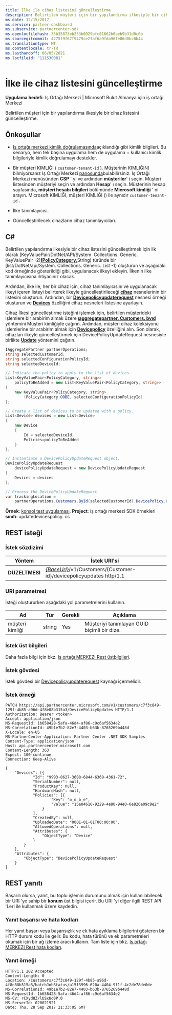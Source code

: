 ```yaml
---
title: İlke ile cihaz listesini güncelleştirme
description: Belirtilen müşteri için bir yapılandırma ilkesiyle bir cihaz listesini güncelleştirme.
ms.date: 12/15/2017
ms.service: partner-dashboard
ms.subservice: partnercenter-sdk
ms.openlocfilehash: 35b35873eb253b0929bfc01662b0beb9b31d0c6b
ms.sourcegitcommit: 4275f9f67f9479ce27af6a9fda96fe86d0bc0b44
ms.translationtype: MT
ms.contentlocale: tr-TR
ms.lasthandoff: 06/05/2021
ms.locfileid: "111530081"
---
```

# <a name="update-a-list-of-devices-with-a-policy"></a>İlke ile cihaz listesini güncelleştirme

**Uygulama hedefi**: Iş Ortağı Merkezi | Microsoft Bulut Almanya için iş ortağı Merkezi

Belirtilen müşteri için bir yapılandırma ilkesiyle bir cihaz listesini güncelleştirme.

## <a name="prerequisites"></a>Önkoşullar

- [Iş ortağı merkezi kimlik doğrulamasında](partner-center-authentication.md)açıklandığı gibi kimlik bilgileri. Bu senaryo, hem tek başına uygulama hem de uygulama + kullanıcı kimlik bilgileriyle kimlik doğrulamayı destekler.

- Bir müşteri KIMLIĞI ( `customer-tenant-id` ). Müşterinin KIMLIĞINI bilmiyorsanız Iş Ortağı Merkezi [panosunda](https://partner.microsoft.com/dashboard)bulabilirsiniz. Iş Ortağı Merkezi menüsünden **CSP** ' yi ve ardından **müşteriler**' i seçin. Müşteri listesinden müşteriyi seçin ve ardından **Hesap**' ı seçin. Müşterinin hesap sayfasında, **müşteri hesabı bilgileri** bölümünde **Microsoft kimliği** ' ni arayın. Microsoft KIMLIĞI, müşteri KIMLIĞI () ile aynıdır `customer-tenant-id` .

- İlke tanımlayıcısı.

- Güncelleştirilecek cihazların cihaz tanımlayıcıları.

## <a name="c"></a>C\#

Belirtilen yapılandırma ilkesiyle bir cihaz listesini güncelleştirmek için ilk olarak [KeyValuePair/DotNet/API/System. Collections. Generic. KeyValuePair -2)[**(PolicyCategory,**](/dotnet/api/microsoft.store.partnercenter.models.devicesdeployment.policycategory)String) türünde bir [list/DotNet/api/System. Collections. Generic. List -1) oluşturun ve aşağıdaki kod örneğinde gösterildiği gibi, uygulanacak ilkeyi ekleyin. İlkenin ilke tanımlayıcısına ihtiyacınız olacak.

Ardından, ilke ile, her bir cihaz için, cihaz tanımlayıcısını ve uygulanacak ilkeyi içeren listeyi belirterek ilkeyle güncelleştirileceği [**cihaz**](/dotnet/api/microsoft.store.partnercenter.models.devicesdeployment.device) nesnelerinin bir listesini oluşturun. Ardından, bir [**Devicepolicyupdaterequest**](/dotnet/api/microsoft.store.partnercenter.models.devicesdeployment.devicepolicyupdaterequest) nesnesi örneği oluşturun ve [**Devices**](/dotnet/api/microsoft.store.partnercenter.models.devicesdeployment.devicebatchcreationrequest.devices) özelliğini cihaz nesneleri listesine ayarlayın.

Cihaz İlkesi güncelleştirme isteğini işlemek için, belirtilen müşterideki işlemlere bir arabirim almak üzere [**ıaggregatepartner. Customers. byıd**](/dotnet/api/microsoft.store.partnercenter.customers.icustomercollection.byid) yöntemini Müşteri kimliğiyle çağırın. Ardından, müşteri cihaz koleksiyonu işlemlerine bir arabirim almak için [**Devicepolicy**](/dotnet/api/microsoft.store.partnercenter.customers.icustomer.devicepolicy) özelliğini alın. Son olarak, cihazları ilkeyle güncelleştirmek için DevicePolicyUpdateRequest nesnesiyle birlikte [**Update**](/dotnet/api/microsoft.store.partnercenter.devicesdeployment.icustomerdevicecollection.update) yöntemini çağırın.

``` csharp
IAggregatePartner partnerOperations;
string selectedCustomerId;
string selectedConfigurationPolicyId;
string selectedDeviceId;

// Indicate the policy to apply to the list of devices.
List<KeyValuePair<PolicyCategory, string>>
    policyToBeAdded = new List<KeyValuePair<PolicyCategory, string>>
{
    new KeyValuePair<PolicyCategory, string>
        (PolicyCategory.OOBE, selectedConfigurationPolicyId)
};

// Create a list of devices to be updated with a policy.
List<Device> devices = new List<Device>
{
    new Device
    {
        Id = selectedDeviceId,
        Policies=policyToBeAdded
    }
};

// Instantiate a DevicePolicyUpdateRequest object.
DevicePolicyUpdateRequest
    devicePolicyUpdateRequest = new DevicePolicyUpdateRequest
{
    Devices = devices
};

// Process the DevicePolicyUpdateRequest.
var trackingLocation =
    partnerOperations.Customers.ById(selectedCustomerId).DevicePolicy.Update(devicePolicyUpdateRequest);
```

**Örnek**: [konsol test uygulaması](console-test-app.md). **Project**: iş ortağı merkezi SDK örnekleri **sınıfı**: updatedevicespolicy. cs

## <a name="rest-request"></a>REST isteği

### <a name="request-syntax"></a>İstek sözdizimi

| Yöntem    | İstek URI'si                                                                                         |
|-----------|-----------------------------------------------------------------------------------------------------|
| **DÜZELTMESI** | [*{BaseUrl}*](partner-center-rest-urls.md)/v1/Customers/{Customer-id}/devicepolicyupdates http/1.1 |

### <a name="uri-parameter"></a>URI parametresi

İsteği oluştururken aşağıdaki yol parametrelerini kullanın.

| Ad        | Tür   | Gerekli | Açıklama                                           |
|-------------|--------|----------|-------------------------------------------------------|
| müşteri kimliği | string | Yes      | Müşteriyi tanımlayan GUID biçimli bir dize. |

### <a name="request-headers"></a>İstek üst bilgileri

Daha fazla bilgi için bkz. [Iş ortağı MERKEZI Rest üstbilgileri](headers.md).

### <a name="request-body"></a>İstek gövdesi

İstek gövdesi bir [Devicepolicyupdaterequest](device-deployment-resources.md#devicepolicyupdaterequest) kaynağı içermelidir.

### <a name="request-example"></a>İstek örneği

```http
PATCH https://api.partnercenter.microsoft.com/v1/customers/c7f3c849-129f-4b85-a96d-4f8e88b315a3/DevicePolicyUpdates HTTP/1.1
Authorization: Bearer <token>
Accept: application/json
MS-RequestId: 1b658428-5afa-46d4-af86-c9c6af5634e2
MS-CorrelationId: 49b1e7b2-82e7-4403-b63b-8765269b448d
X-Locale: en-US
MS-PartnerCenter-Application: Partner Center .NET SDK Samples
Content-Type: application/json
Host: api.partnercenter.microsoft.com
Content-Length: 363
Expect: 100-continue
Connection: Keep-Alive

{
    "Devices": [{
            "Id": "9993-8627-3608-6844-6369-4361-72",
            "SerialNumber": null,
            "ProductKey": null,
            "HardwareHash": null,
            "Policies": [{
                    "Key": "o_o_b_e",
                    "Value": "15a04610-9229-4e80-94e0-0e826a09c9e2"
                }
            ],
            "CreatedBy": null,
            "UploadedDate": "0001-01-01T00:00:00",
            "AllowedOperations": null,
            "Attributes": {
                "ObjectType": "Device"
            }
        }
    ],
    "Attributes": {
        "ObjectType": "DevicePolicyUpdateRequest"
    }
}
```

## <a name="rest-response"></a>REST yanıtı

Başarılı olursa, yanıt, bu toplu işlemin durumunu almak için kullanılabilecek bir URI 'ye sahip bir **konum** üst bilgisi içerir. Bu URI 'yi diğer ilgili REST API 'Leri ile kullanmak üzere kaydedin.

### <a name="response-success-and-error-codes"></a>Yanıt başarısı ve hata kodları

Her yanıt başarı veya başarısızlık ve ek hata ayıklama bilgilerini gösteren bir HTTP durum kodu ile gelir. Bu kodu, hata türünü ve ek parametreleri okumak için bir ağ izleme aracı kullanın. Tam liste için bkz. [Iş ortağı MERKEZI Rest hata kodları](error-codes.md).

### <a name="response-example"></a>Yanıt örneği

```http
HTTP/1.1 202 Accepted
Content-Length: 0
Location: /customers/c7f3c849-129f-4b85-a96d-4f8e88b315a3/batchJobStatus/a15f3996-620a-4404-9f1f-4c2de78de0de
MS-CorrelationId: 49b1e7b2-82e7-4403-b63b-8765269b448d
MS-RequestId: 1b658428-5afa-46d4-af86-c9c6af5634e2
MS-CV: rCXyd8Z/lUSxUd0P.0
MS-ServerId: 020021921
Date: Thu, 28 Sep 2017 21:33:05 GMT
```
